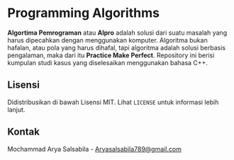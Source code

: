 # Programming Algorithms

**Algortima Pemrograman** atau **Alpro** adalah solusi dari suatu masalah yang harus dipecahkan dengan menggunakan komputer. Algoritma bukan hafalan, atau pola yang harus dihafal, tapi algoritma adalah solusi berbasis pengalaman, maka dari itu **Practice Make Perfect**. Repository ini berisi kumpulan studi kasus yang diselesaikan menggunakan bahasa C++.

## Lisensi 

Didistribusikan di bawah Lisensi MIT. Lihat `LICENSE` untuk informasi lebih lanjut.

## Kontak

Mochammad Arya Salsabila - Aryasalsabila789@gmail.com

